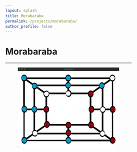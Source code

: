 ```yaml
---
layout: splash
title: Morabaraba
permalink: /projects/morabaraba/
author_profile: false
---
```


# Morabaraba

---
<html>

<style>
    html,
    body {
        width: 100%;
    }
    img.two {
        height: 80%;
        width: 80%;
    }
    * {
        box-sizing: border-box;
    }
    .column {
        float: left;
        width: 50%;
        padding: 5px;
    }
    .row::after {
        content: "";
        clear: both;
        display: table;
    }
</style>

<body>
    <center>
        <img class="two" src='/files/morabaraba/gameplay-1.png'>
        <br>
        <br>
    </center>
</body>

</html>